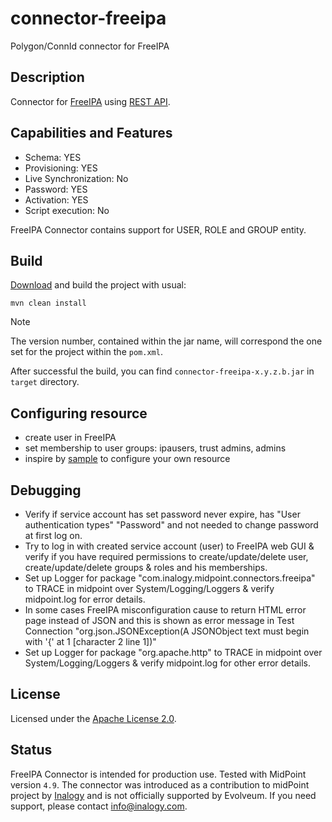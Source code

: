 # connector-freeipa

Polygon/ConnId connector for FreeIPA

## Description

Connector for [FreeIPA](https://www.freeipa.org/) using [REST API](https://www.freeipa.org/page/API_Examples).

## Capabilities and Features

* Schema: YES
* Provisioning: YES
* Live Synchronization: No
* Password: YES
* Activation: YES
* Script execution: No

FreeIPA Connector contains support for USER, ROLE and GROUP entity.

## Build

[Download](https://github.com/inalogy/midpoint-connector-freeipa) and build the project with usual:

```
mvn clean install
```

> [!note]
>
> The version number, contained within the jar name, will correspond the one set for the project within the `pom.xml`.

After successful the build, you can find `connector-freeipa-x.y.z.b.jar` in `target` directory.

## Configuring resource

* create user in FreeIPA
* set membership to user groups: ipausers, trust admins, admins
* inspire by [sample](https://github.com/inalogy/midpoint-connector-freeipa/tree/master/sample) to configure your own resource

## Debugging

* Verify if service account has set password never expire, has "User authentication types" "Password" and not needed to change password at first log on.
* Try to log in with created service account (user) to FreeIPA web GUI & verify if you have required permissions to create/update/delete user, create/update/delete groups & roles and his memberships.
* Set up Logger for package "com.inalogy.midpoint.connectors.freeipa" to TRACE in midpoint over System/Logging/Loggers & verify midpoint.log for error details.
* In some cases FreeIPA misconfiguration cause to return HTML error page instead of JSON and this is shown as error message in Test Connection "org.json.JSONException(A JSONObject text must begin with '{' at 1 [character 2 line 1])"
* Set up Logger for package "org.apache.http" to TRACE in midpoint over System/Logging/Loggers & verify midpoint.log for other error details.

## License

Licensed under the [Apache License 2.0](/LICENSE).

## Status

FreeIPA Connector is intended for production use. Tested with MidPoint version `4.9`. The connector was introduced as a contribution to midPoint project by [Inalogy](https://www.inalogy.com) and is not officially supported by Evolveum.
If you need support, please contact info@inalogy.com.
